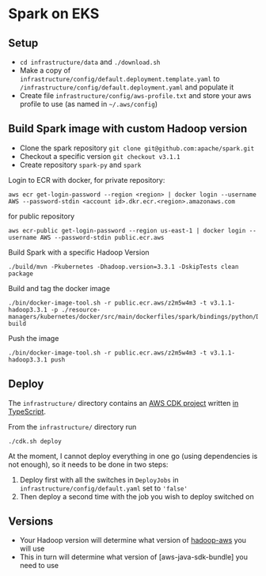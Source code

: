 # Spark on EKS

## Setup

- `cd infrastructure/data` and `./download.sh`
- Make a copy of `infrastructure/config/default.deployment.template.yaml` to `/infrastructure/config/default.deployment.yaml` and populate it
- Create file `infrastructure/config/aws-profile.txt` and store your aws profile to use (as named in `~/.aws/config`)

## Build Spark image with custom Hadoop version

- Clone the spark repository `git clone git@github.com:apache/spark.git`
- Checkout a specific version `git checkout v3.1.1`
- Create repository `spark-py` and `spark`

Login to ECR with docker, for private repository:

```
aws ecr get-login-password --region <region> | docker login --username AWS --password-stdin <account id>.dkr.ecr.<region>.amazonaws.com
```

for public repository

```
aws ecr-public get-login-password --region us-east-1 | docker login --username AWS --password-stdin public.ecr.aws
```

Build Spark with a specific Hadoop Version

```
./build/mvn -Pkubernetes -Dhadoop.version=3.3.1 -DskipTests clean package
```

Build and tag the docker image

```
./bin/docker-image-tool.sh -r public.ecr.aws/z2m5w4m3 -t v3.1.1-hadoop3.3.1 -p ./resource-managers/kubernetes/docker/src/main/dockerfiles/spark/bindings/python/Dockerfile build
```

Push the image 

```
./bin/docker-image-tool.sh -r public.ecr.aws/z2m5w4m3 -t v3.1.1-hadoop3.3.1 push
```

## Deploy

The `infrastructure/` directory contains an [AWS CDK project](https://docs.aws.amazon.com/cdk/latest/guide/getting_started.html) written [in TypeScript](https://docs.aws.amazon.com/de_de/cdk/latest/guide/work-with-cdk-typescript.html).

From the `infrastructure/` directory run

```
./cdk.sh deploy
```

At the moment, I cannot deploy everything in one go (using dependencies is not enough), so it needs to be done in two steps:

1. Deploy first with all the switches in `DeployJobs` in `infrastructure/config/default.yaml` set to `'false'`
2. Then deploy a second time with the job you wish to deploy switched on

## Versions

- Your Hadoop version will determine what version of [hadoop-aws](https://mvnrepository.com/artifact/org.apache.hadoop/hadoop-aws) you will use
- This in turn will determine what version of [aws-java-sdk-bundle] you need to use
